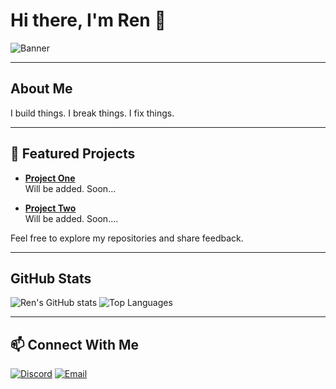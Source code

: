 # Hi there, I'm Ren 🌺

![Banner](https://i.imgur.com/HazmpeF.gif)

---

## About Me

I build things. I break things. I fix things.

---

## 🌟 Featured Projects

- **[Project One](https://github.com/renbkna/project-one)**  
    Will be added. Soon...

- **[Project Two](https://github.com/renbkna/project-two)**  
  Will be added. Soon....

Feel free to explore my repositories and share feedback.

---

## GitHub Stats

![Ren's GitHub stats](https://github-readme-stats.vercel.app/api?username=renbkna&show_icons=true&theme=radical&bg_color=000000&title_color=ff99cc&text_color=ffffff&icon_color=ff99cc&hide_border=true)
![Top Languages](https://github-readme-stats.vercel.app/api/top-langs/?username=renbkna&layout=compact&theme=radical&bg_color=000000&title_color=ff99cc&text_color=ffffff&icon_color=ff99cc&hide_border=true)

---

## 📫 Connect With Me

[![Discord](https://img.shields.io/static/v1?label=&message=Discord&color=000000&style=for-the-badge&logo=discord&logoColor=white&labelColor=000000)](https://discord.com/users/303901271235100673)
[![Email](https://img.shields.io/badge/Email-D14836?style=for-the-badge&logo=gmail&logoColor=white&color=000000)](mailto:nberkanz@hotmail.com)
